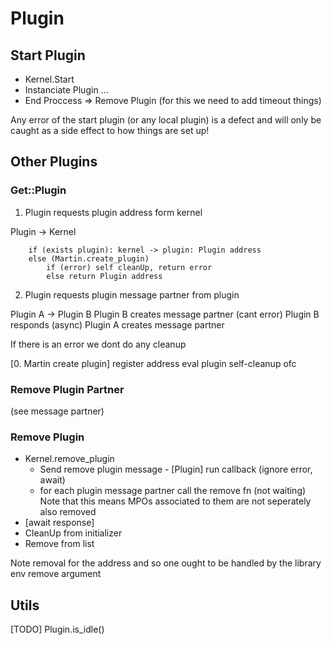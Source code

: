 # Plugin

## Start Plugin

-   Kernel.Start
-   Instanciate Plugin
    ...
-   End Proccess => Remove Plugin (for this we need to add timeout things)

Any error of the start plugin (or any local plugin) is a defect and will only be caught as a side effect to how things are set up!

## Other Plugins

### Get::Plugin

1. Plugin requests plugin address form kernel

Plugin -> Kernel

```
    if (exists plugin): kernel -> plugin: Plugin address
    else (Martin.create_plugin)
        if (error) self cleanUp, return error
        else return Plugin address
```

2. Plugin requests plugin message partner from plugin

Plugin A -> Plugin B
Plugin B creates message partner (cant error)
Plugin B responds (async)
Plugin A creates message partner

If there is an error we dont do any cleanup

[0. Martin create plugin]
register address
eval plugin
self-cleanup ofc

### Remove Plugin Partner

(see message partner)

### Remove Plugin

-   Kernel.remove_plugin
    -   Send remove plugin message - [Plugin] run callback (ignore error, await)
    -   for each plugin message partner call the remove fn (not waiting)
        Note that this means MPOs associated to them are not seperately also removed
-   [await response]
-   CleanUp from initializer
-   Remove from list

Note removal for the address and so one ought to be handled by the library env remove argument

## Utils

[TODO] Plugin.is_idle()

